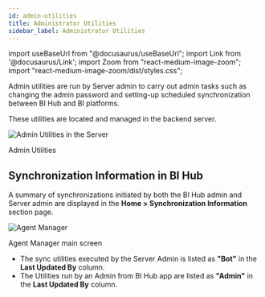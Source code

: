 ```yaml
---
id: admin-utilities
title: Administrator Utilities
sidebar_label: Administrator Utilities
---
```


import useBaseUrl from "@docusaurus/useBaseUrl";
import Link from '@docusaurus/Link';
import Zoom from "react-medium-image-zoom";
import "react-medium-image-zoom/dist/styles.css";

Admin utilities are run by Server admin to carry out admin tasks such as changing the admin password and setting-up scheduled synchronization between BI Hub and BI platforms.

These utilities are located and managed in the backend server.

  <div class="center">
    <Zoom>
        <img alt="Admin Utilities in the Server"
        src={useBaseUrl('doc-images/admin-guide/admin-utilities/admin-utilities.png')}/>
    </Zoom>
    <p>Admin Utilities</p>
  </div>

## Synchronization Information in BI Hub

A summary of synchronizations initiated by both the BI Hub admin and Server admin are displayed in the **Home > Synchronization Information** section page.

  <div class="center">
    <Zoom>
      <img alt="Agent Manager" src={useBaseUrl('doc-images/admin-guide/admin-utilities/synch-info.png')}/>
    </Zoom>
    <p>Agent Manager main screen</p>
  </div>

- The sync utilities executed by the Server Admin is listed as **"Bot"** in the **Last Updated By** column.
- The Utilities run by an Admin from BI Hub app are listed as **"Admin"** in the **Last Updated By** column.
